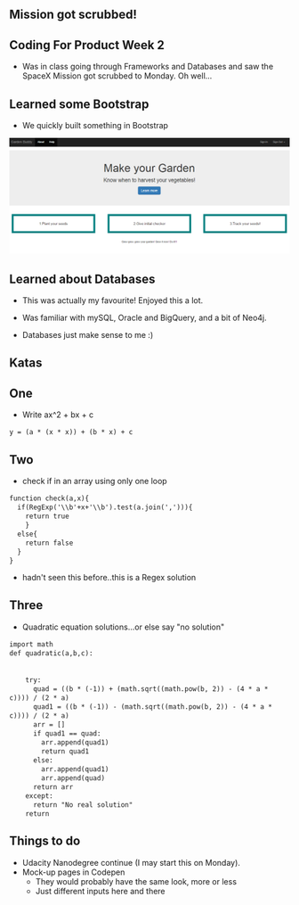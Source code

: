 ## Mission got scrubbed!

## Coding For Product Week 2

- Was in class going through Frameworks and Databases
  and saw the SpaceX Mission got scrubbed to Monday. Oh well...
  
  
## Learned some Bootstrap

- We quickly built something in Bootstrap

![boostrapdemo](/images/product/bootstraptut.png)

## Learned about Databases 

- This was actually my favourite! Enjoyed this a lot.

- Was familiar with mySQL, Oracle and BigQuery, and a bit of Neo4j.

- Databases just make sense to me :)

## Katas

## One

- Write ax^2 + bx + c 

```
y = (a * (x * x)) + (b * x) + c
```
## Two 

- check if in an array using only one loop

```
function check(a,x){
  if(RegExp('\\b'+x+'\\b').test(a.join(','))){
    return true
    }
  else{
    return false
  }
}
```
- hadn't seen this before..this is a Regex solution

## Three

- Quadratic equation solutions...or else say "no solution"

```
import math
def quadratic(a,b,c):
  

    try:  
      quad = ((b * (-1)) + (math.sqrt((math.pow(b, 2)) - (4 * a * c)))) / (2 * a)
      quad1 = ((b * (-1)) - (math.sqrt((math.pow(b, 2)) - (4 * a * c)))) / (2 * a)
      arr = []
      if quad1 == quad:
        arr.append(quad1)
        return quad1
      else:
        arr.append(quad1)
        arr.append(quad)
      return arr
    except:
      return "No real solution"
    return
```

## Things to do 

- Udacity Nanodegree continue (I may start this on Monday).
- Mock-up pages in Codepen
  * They would probably have the same look, more or less
  * Just different inputs here and there
